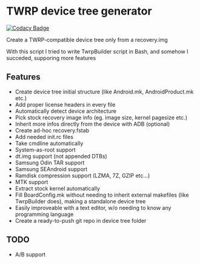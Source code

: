 # TWRP device tree generator

[![Codacy Badge](https://api.codacy.com/project/badge/Grade/69d10f044ce34de2bf7ae6ee7fe0595e)](https://app.codacy.com/manual/SebaUbuntu/TWRP-device-tree-generator?utm_source=github.com&utm_medium=referral&utm_content=SebaUbuntu/TWRP-device-tree-generator&utm_campaign=Badge_Grade_Dashboard)

Create a TWRP-compatible device tree only from a recovery.img

With this script I tried to write TwrpBuilder script in Bash, and somehow I succeded, supporing more features

## Features

-  Create device tree initial structure (like Android.mk, AndroidProduct.mk etc.)
-  Add proper license headers in every file
-  Automatically detect device architecture
-  Pick stock recovery image info (eg. image size, kernel pagesize etc.)
-  Inherit more infos directly from the device with ADB (optional)
-  Create ad-hoc recovery.fstab
-  Add needed init.rc files
-  Take cmdline automatically
-  System-as-root support
-  dt.img support (not appended DTBs)
-  Samsung Odin TAR support
-  Samsung SEAndroid support
-  Ramdisk compression support (LZMA, 7Z, GZIP etc...)
-  MTK support
-  Extract stock kernel automatically
-  Fill BoardConfig.mk without needing to inherit external makefiles (like TwrpBuilder does), making a standalone device tree
-  Easily improveable with a text editor, w/o needing to know any programming language
-  Create a ready-to-push git repo in device tree folder

## TODO

-  A/B support
